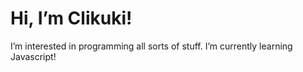 # Hi, I’m Clikuki!  
I’m interested in programming all sorts of stuff. I’m currently learning Javascript!
